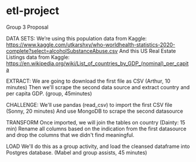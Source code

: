 # etl-project

Group 3 Proposal

DATA SETS:
We’re using this population data from Kaggle: https://www.kaggle.com/utkarshxy/who-worldhealth-statistics-2020-complete?select=alcoholSubstanceAbuse.csv
And this US Real Estate Listings data from Kaggle: https://en.wikipedia.org/wiki/List_of_countries_by_GDP_(nominal)_per_capita


EXTRACT:
We are going to download the first file as CSV (Arthur, 10 minutes)
Then we'll scrape the second data source and extract country and per capita GDP. (group, 45minutes)

CHALLENGE: 
We'll use pandas (read_csv) to import the first CSV file (Sonny, 20 minutes)
And use MongoDB to scrape the second datasource 


TRANSFORM
Once imported, we will join the tables on country (Dainty: 15 min)
Rename all columns based on the indication from the first datasource and drop the columns that we didn't find meaningful. 

LOAD
We'll do this as a group activity, and load the cleansed dataframe into Postgres database. (Mabel and group assists, 45 minutes)
